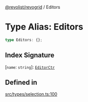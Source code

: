 [@revolist/revogrid](README.md) / Editors

# Type Alias: Editors

```ts
type Editors: {};
```

## Index Signature

 \[`name`: `string`\]: [`EditorCtr`](TypeAlias.EditorCtr.md)

## Defined in

[src/types/selection.ts:100](https://github.com/revolist/revogrid/blob/c9c4fc1791ac452c4c9470419263ce544ebb624f/src/types/selection.ts#L100)

